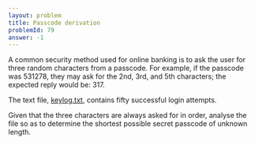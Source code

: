 ```yaml
---
layout: problem
title: Passcode derivation
problemId: 79
answer: -1
---
```

A common security method used for online banking is to ask the user for three random characters from a passcode. For example, if the passcode was 531278, they may ask for the 2nd, 3rd, and 5th characters; the expected reply would be: 317.

The text file, [keylog.txt](project/resources/p079_keylog.txt), contains fifty successful login attempts.

Given that the three characters are always asked for in order, analyse the file so as to determine the shortest possible secret passcode of unknown length.